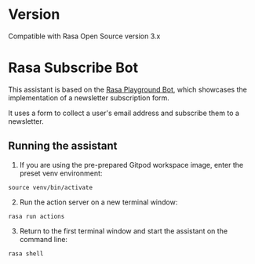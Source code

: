 # Version
Compatible with Rasa Open Source version 3.x

# Rasa Subscribe Bot
This assistant is based on the [Rasa Playground Bot](https://rasa.com/docs/rasa/playground/), which showcases the implementation of a newsletter subscription form.

It uses a form to collect a user's email address and subscribe them to a newsletter.

## Running the assistant

1. If you are using the pre-prepared Gitpod workspace image, enter the preset venv environment:

``source venv/bin/activate``

2. Run the action server on a new terminal window:

``rasa run actions``

3. Return to the first terminal window and start the assistant on the command line:

``rasa shell``
